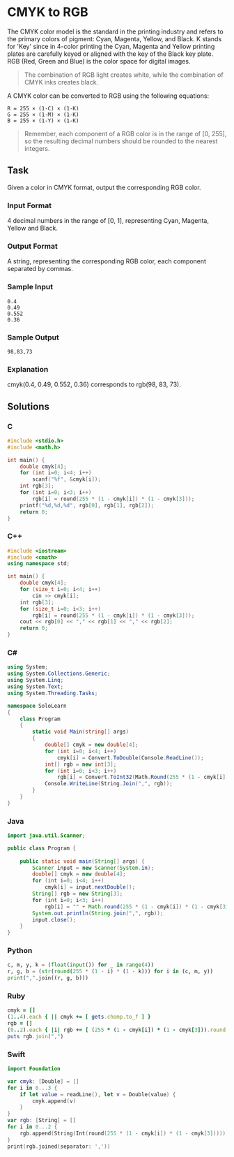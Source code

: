 # CMYK to RGB
The CMYK color model is the standard in the printing industry and refers to the primary colors of pigment: Cyan, Magenta, Yellow, and Black. 
K stands for 'Key' since in 4-color printing the Cyan, Magenta and Yellow printing plates are carefully keyed or aligned with the key of the Black key plate.
RGB (Red, Green and Blue) is the color space for digital images.

> The combination of RGB light creates white, while the combination of CMYK inks creates black.

A CMYK color can be converted to RGB using the following equations:
```
R = 255 × (1-C) × (1-K)
G = 255 × (1-M) × (1-K)
B = 255 × (1-Y) × (1-K)
```

> Remember, each component of a RGB color is in the range of [0, 255], so the resulting decimal numbers should be rounded to the nearest integers.
## Task
Given a color in CMYK format, output the corresponding RGB color. 
### Input Format
4 decimal numbers in the range of [0, 1], representing Cyan, Magenta, Yellow and Black. 
### Output Format
A string, representing the corresponding RGB color, each component separated by commas.
### Sample Input
```
0.4
0.49
0.552
0.36
```
### Sample Output
```
98,83,73
```
### Explanation
cmyk(0.4, 0.49, 0.552, 0.36) corresponds to rgb(98, 83, 73).
## Solutions
### C
```c
#include <stdio.h>
#include <math.h>

int main() {
    double cmyk[4];
    for (int i=0; i<4; i++)
        scanf("%f", &cmyk[i]);
    int rgb[3];
    for (int i=0; i<3; i++)
        rgb[i] = round(255 * (1 - cmyk[i]) * (1 - cmyk[3]));
    printf("%d,%d,%d", rgb[0], rgb[1], rgb[2]);
    return 0;
}
```
### C++
```cpp
#include <iostream>
#include <cmath>
using namespace std;

int main() {
    double cmyk[4];
    for (size_t i=0; i<4; i++)
        cin >> cmyk[i];
    int rgb[3];
    for (size_t i=0; i<3; i++)
        rgb[i] = round(255 * (1 - cmyk[i]) * (1 - cmyk[3]));
    cout << rgb[0] << "," << rgb[1] << "," << rgb[2];
    return 0;
}
```
### C#
```cs
using System;
using System.Collections.Generic;
using System.Linq;
using System.Text;
using System.Threading.Tasks;

namespace SoloLearn
{
    class Program
    {
        static void Main(string[] args)
        {
            double[] cmyk = new double[4];
            for (int i=0; i<4; i++)
                cmyk[i] = Convert.ToDouble(Console.ReadLine());
            int[] rgb = new int[3];
            for (int i=0; i<3; i++)
                rgb[i] = Convert.ToInt32(Math.Round(255 * (1 - cmyk[i]) * (1 - cmyk[3]), MidpointRounding.AwayFromZero));
            Console.WriteLine(String.Join(",", rgb));
        }
    }
}
```
### Java
```java
import java.util.Scanner;

public class Program {
    
    public static void main(String[] args) {
        Scanner input = new Scanner(System.in);
        double[] cmyk = new double[4];
        for (int i=0; i<4; i++)
            cmyk[i] = input.nextDouble();
        String[] rgb = new String[3];
        for (int i=0; i<3; i++)
            rgb[i] = "" + Math.round(255 * (1 - cmyk[i]) * (1 - cmyk[3]));
        System.out.println(String.join(",", rgb));
        input.close();
    }
}

```
### Python
```python
c, m, y, k = (float(input()) for _ in range(4))
r, g, b = (str(round(255 * (1 - i) * (1 - k))) for i in (c, m, y))
print(",".join((r, g, b)))
```
### Ruby
```ruby
cmyk = []
(1..4).each { || cmyk += [ gets.chomp.to_f ] }
rgb = []
(0..2).each { |i| rgb += [ (255 * (1 - cmyk[i]) * (1 - cmyk[3])).round ] }
puts rgb.join(",")
```
### Swift
```swift
import Foundation

var cmyk: [Double] = []
for i in 0...3 {
    if let value = readLine(), let v = Double(value) {
        cmyk.append(v)
    }
}
var rgb: [String] = []
for i in 0...2 {
    rgb.append(String(Int(round(255 * (1 - cmyk[i]) * (1 - cmyk[3])))))
}
print(rgb.joined(separator: ','))
```